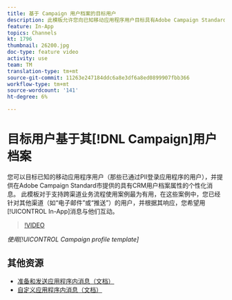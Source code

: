 ```yaml
---
title: 基于 Campaign 用户档案的目标用户
description: 此模板允许您向已知移动应用程序用户目标具有Adobe Campaign Standard(ACS)中CRM用户档案属性的个性化消息。
feature: In-App
topics: Channels
kt: 1796
thumbnail: 26200.jpg
doc-type: feature video
activity: use
team: TM
translation-type: tm+mt
source-git-commit: 11263e247184ddc6a8e3df6a8ed0899907fbb366
workflow-type: tm+mt
source-wordcount: '141'
ht-degree: 6%

---
```



# 目标用户基于其[!DNL Campaign]用户档案

您可以目标已知的移动应用程序用户（那些已通过PII登录应用程序的用户），并提供在Adobe Campaign Standard市提供的具有CRM用户档案属性的个性化消息。 此模板对于支持跨渠道业务流程使用案例最为有用，在这些案例中，您已经针对其他渠道（如“电子邮件”或“推送”）的用户，并根据其响应，您希望用[!UICONTROL In-App]消息与他们互动。

>[!VIDEO](https://video.tv.adobe.com/v/26200?quality=12)

*使用[!UICONTROL Campaign profile template]*

## 其他资源

* [准备和发送应用程序内消息（文档）](https://docs.adobe.com/content/help/en/campaign-standard/using/communication-channels/in-app-messaging/preparing-and-sending-an-in-app-message.html)
* [自定义应用程序内消息（文档）](https://docs.adobe.com/content/help/en/campaign-standard/using/communication-channels/in-app-messaging/customizing-an-in-app-message.html)
